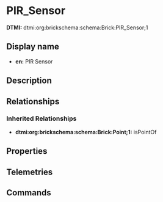 # PIR_Sensor
**DTMI:** dtmi:org:brickschema:schema:Brick:PIR_Sensor;1
## Display name
- **en:** PIR Sensor
## Description
## Relationships
### Inherited Relationships
* **dtmi:org:brickschema:schema:Brick:Point;1:** isPointOf
## Properties
## Telemetries
## Commands
